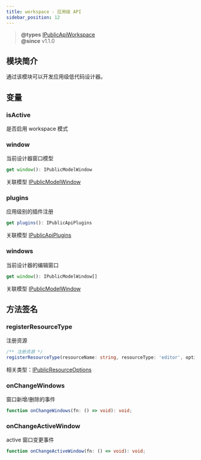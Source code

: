 ```yaml
---
title: workspace - 应用级 API
sidebar_position: 12
---
```


> **@types** [IPublicApiWorkspace](https://github.com/alibaba/lowcode-engine/blob/main/packages/types/src/shell/api/workspace.ts)<br/>
> **@since** v1.1.0


## 模块简介

通过该模块可以开发应用级低代码设计器。

## 变量

### isActive

是否启用 workspace 模式

### window

当前设计器窗口模型

```typescript
get window(): IPublicModelWindow
```

关联模型 [IPublicModelWindow](./model/window)

### plugins

应用级别的插件注册

```typescript
get plugins(): IPublicApiPlugins
```

关联模型 [IPublicApiPlugins](./plugins)

### windows

当前设计器的编辑窗口

```typescript
get window(): IPublicModelWindow[]
```

关联模型 [IPublicModelWindow](./model/window)

## 方法签名

### registerResourceType
注册资源

```typescript
/** 注册资源 */
registerResourceType(resourceName: string, resourceType: 'editor', options: IPublicResourceOptions): void;
```

相关类型：[IPublicResourceOptions](https://github.com/alibaba/lowcode-engine/blob/main/packages/types/src/shell/type/resource-options.ts)

### onChangeWindows

窗口新增/删除的事件

```typescript
function onChangeWindows(fn: () => void): void;
```

### onChangeActiveWindow

active 窗口变更事件

```typescript
function onChangeActiveWindow(fn: () => void): void;
```

